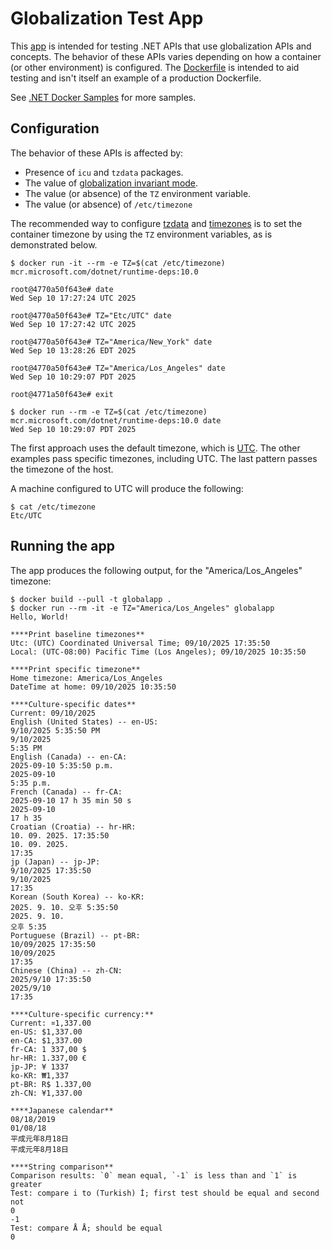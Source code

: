 # Globalization Test App

This [app](Program.cs) is intended for testing .NET APIs that use globalization APIs and concepts. The behavior of these APIs varies depending on how a container (or other environment) is configured. The [Dockerfile](Dockerfile) is intended to aid testing and isn't itself an example of a production Dockerfile.

See [.NET Docker Samples](../README.md) for more samples.

## Configuration

The behavior of these APIs is affected by:

- Presence of `icu` and `tzdata` packages.
- The value of [globalization invariant mode](https://aka.ms/GlobalizationInvariantMode).
- The value (or absence) of the `TZ` environment variable.
- The value (or absence) of `/etc/timezone`

The recommended way to configure [tzdata](https://en.wikipedia.org/wiki/Tz_database) and [timezones](https://en.wikipedia.org/wiki/List_of_tz_database_time_zones) is to set the container timezone by using the `TZ` environment variables, as is demonstrated below.

```console
$ docker run -it --rm -e TZ=$(cat /etc/timezone) mcr.microsoft.com/dotnet/runtime-deps:10.0

root@4770a50f643e# date
Wed Sep 10 17:27:24 UTC 2025

root@4770a50f643e# TZ="Etc/UTC" date
Wed Sep 10 17:27:42 UTC 2025

root@4770a50f643e# TZ="America/New_York" date
Wed Sep 10 13:28:26 EDT 2025

root@4770a50f643e# TZ="America/Los_Angeles" date
Wed Sep 10 10:29:07 PDT 2025

root@4771a50f643e# exit

$ docker run --rm -e TZ=$(cat /etc/timezone) mcr.microsoft.com/dotnet/runtime-deps:10.0 date
Wed Sep 10 10:29:07 PDT 2025
```

The first approach uses the default timezone, which is [UTC](https://en.wikipedia.org/wiki/Coordinated_Universal_Time). The other examples pass specific timezones, including UTC. The last pattern passes the timezone of the host.

A machine configured to UTC will produce the following:

```console
$ cat /etc/timezone
Etc/UTC
```

## Running the app

The app produces the following output, for the "America/Los_Angeles" timezone:

```console
$ docker build --pull -t globalapp .
$ docker run --rm -it -e TZ="America/Los_Angeles" globalapp
Hello, World!

****Print baseline timezones**
Utc: (UTC) Coordinated Universal Time; 09/10/2025 17:35:50
Local: (UTC-08:00) Pacific Time (Los Angeles); 09/10/2025 10:35:50

****Print specific timezone**
Home timezone: America/Los_Angeles
DateTime at home: 09/10/2025 10:35:50

****Culture-specific dates**
Current: 09/10/2025
English (United States) -- en-US:
9/10/2025 5:35:50 PM
9/10/2025
5:35 PM
English (Canada) -- en-CA:
2025-09-10 5:35:50 p.m.
2025-09-10
5:35 p.m.
French (Canada) -- fr-CA:
2025-09-10 17 h 35 min 50 s
2025-09-10
17 h 35
Croatian (Croatia) -- hr-HR:
10. 09. 2025. 17:35:50
10. 09. 2025.
17:35
jp (Japan) -- jp-JP:
9/10/2025 17:35:50
9/10/2025
17:35
Korean (South Korea) -- ko-KR:
2025. 9. 10. 오후 5:35:50
2025. 9. 10.
오후 5:35
Portuguese (Brazil) -- pt-BR:
10/09/2025 17:35:50
10/09/2025
17:35
Chinese (China) -- zh-CN:
2025/9/10 17:35:50
2025/9/10
17:35

****Culture-specific currency:**
Current: ¤1,337.00
en-US: $1,337.00
en-CA: $1,337.00
fr-CA: 1 337,00 $
hr-HR: 1.337,00 €
jp-JP: ¥ 1337
ko-KR: ₩1,337
pt-BR: R$ 1.337,00
zh-CN: ¥1,337.00

****Japanese calendar**
08/18/2019
01/08/18
平成元年8月18日
平成元年8月18日

****String comparison**
Comparison results: `0` mean equal, `-1` is less than and `1` is greater
Test: compare i to (Turkish) İ; first test should be equal and second not
0
-1
Test: compare Å Å; should be equal
0
```
